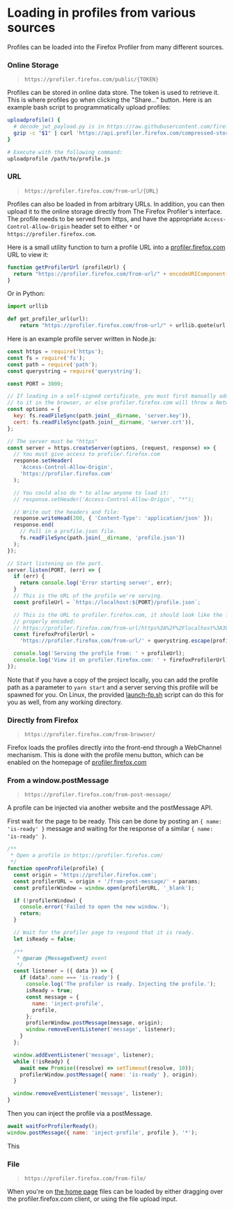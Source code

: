 # Loading in profiles from various sources

Profiles can be loaded into the Firefox Profiler from many different sources.

### Online Storage

> `https://profiler.firefox.com/public/{TOKEN}`

Profiles can be stored in online data store. The token is used to retrieve it. This is where profiles go when clicking the "Share..." button. Here is an example bash script to programmatically upload profiles:

```bash
uploadprofile() {
  # decode_jwt_payload.py is in https://raw.githubusercontent.com/firefox-devtools/profiler-server/master/tools/decode_jwt_payload.py
  gzip -c "$1" | curl 'https://api.profiler.firefox.com/compressed-store' -X POST -H 'Accept: application/vnd.firefox-profiler+json;version=1.0' --data-binary @- | decode_jwt_payload.py | awk '{print "Hosted at: https://profiler.firefox.com/public/"$1}'
}

# Execute with the following command:
uploadprofile /path/to/profile.js
```

### URL

> `https://profiler.firefox.com/from-url/{URL}`

Profiles can also be loaded in from arbitrary URLs. In addition, you can then upload it to the online storage directly from The Firefox Profiler's interface. The profile needs to be served from https, and have the appropriate `Access-Control-Allow-Origin` header set to either `*` or `https://profiler.firefox.com`.

Here is a small utility function to turn a profile URL into a [profiler.firefox.com](https://profiler.firefox.com) URL to view it:

```js
function getProfilerUrl (profileUrl) {
  return "https://profiler.firefox.com/from-url/" + encodeURIComponent(profileUrl)};
}
```

Or in Python:

```python
import urllib

def get_profiler_url(url):
    return "https://profiler.firefox.com/from-url/" + urllib.quote(url, safe="")
```

Here is an example profile server written in Node.js:

```js
const https = require('https');
const fs = require('fs');
const path = require('path');
const querystring = require('querystring');

const PORT = 3000;

// If loading in a self-signed certificate, you must first manually add an exception
// to it in the browser, or else profiler.firefox.com will throw a NetworkError error.
const options = {
  key: fs.readFileSync(path.join(__dirname, 'server.key')),
  cert: fs.readFileSync(path.join(__dirname, 'server.crt')),
};

// The server must be "https"
const server = https.createServer(options, (request, response) => {
  // You must give access to profiler.firefox.com
  response.setHeader(
    'Access-Control-Allow-Origin',
    'https://profiler.firefox.com'
  );

  // You could also do * to allow anyone to load it:
  // response.setHeader('Access-Control-Allow-Origin', "*");

  // Write out the headers and file:
  response.writeHead(200, { 'Content-Type': 'application/json' });
  response.end(
    // Pull in a profile.json file.
    fs.readFileSync(path.join(__dirname, 'profile.json'))
  );
});

// Start listening on the port.
server.listen(PORT, (err) => {
  if (err) {
    return console.log('Error starting server', err);
  }
  // This is the URL of the profile we're serving.
  const profileUrl = `https://localhost:${PORT}/profile.json`;

  // This is the URL to profiler.firefox.com, it should look like the following when
  // properly encoded:
  // https://profiler.firefox.com/from-url/https%3A%2F%2Flocalhost%3A3000%2Fprofile.json
  const firefoxProfilerUrl =
    'https://profiler.firefox.com/from-url/' + querystring.escape(profileUrl);

  console.log('Serving the profile from: ' + profileUrl);
  console.log('View it on profiler.firefox.com: ' + firefoxProfilerUrl);
});
```

Note that if you have a copy of the project locally, you can add the profile path as a parameter to `yarn start` and a server serving this profile will be spawned for you. On Linux, the provided [launch-fp.sh](../bin/launch-fp.sh) script can do this for you as well, from any working directory.

### Directly from Firefox

> `https://profiler.firefox.com/from-browser/`

Firefox loads the profiles directly into the front-end through a WebChannel mechanism. This is done with the profile menu button, which can be enabled on the homepage of [profiler.firefox.com](https://profiler.firefox.com/)

### From a window.postMessage

> `https://profiler.firefox.com/from-post-message/`

A profile can be injected via another website and the postMessage API.

First wait for the page to be ready. This can be done by posting an `{ name: 'is-ready' }` message and waiting for the response of a similar `{ name: 'is-ready' }`.

```js
/**
 * Open a profile in https://profiler.firefox.com/
 */
function openProfile(profile) {
  const origin = 'https://profiler.firefox.com';
  const profilerURL = origin + '/from-post-message/' + params;
  const profilerWindow = window.open(profilerURL, '_blank');

  if (!profilerWindow) {
    console.error('Failed to open the new window.');
    return;
  }

  // Wait for the profiler page to respond that it is ready.
  let isReady = false;

  /**
   * @param {MessageEvent} event
   */
  const listener = ({ data }) => {
    if (data?.name === 'is-ready') {
      console.log('The profiler is ready. Injecting the profile.');
      isReady = true;
      const message = {
        name: 'inject-profile',
        profile,
      };
      profilerWindow.postMessage(message, origin);
      window.removeEventListener('message', listener);
    }
  };

  window.addEventListener('message', listener);
  while (!isReady) {
    await new Promise((resolve) => setTimeout(resolve, 10));
    profilerWindow.postMessage({ name: 'is-ready' }, origin);
  }

  window.removeEventListener('message', listener);
}
```

Then you can inject the profile via a postMessage.

```js
await waitForProfilerReady();
window.postMessage({ name: 'inject-profile', profile }, '*');
```

This

### File

> `https://profiler.firefox.com/from-file/`

When you're on [the home page](https://profiler.firefox.com) files can be loaded by either dragging over the profiler.firefox.com client, or using the file upload input.
